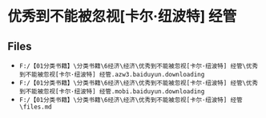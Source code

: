 # 优秀到不能被忽视[卡尔·纽波特] 经管

## Files

- `F:/【01分类书籍】\分类书籍\6经济\经济\优秀到不能被忽视[卡尔·纽波特] 经管\优秀到不能被忽视[卡尔·纽波特] 经管.azw3.baiduyun.downloading`
- `F:/【01分类书籍】\分类书籍\6经济\经济\优秀到不能被忽视[卡尔·纽波特] 经管\优秀到不能被忽视[卡尔·纽波特] 经管.mobi.baiduyun.downloading`
- `F:/【01分类书籍】\分类书籍\6经济\经济\优秀到不能被忽视[卡尔·纽波特] 经管\files.md`
